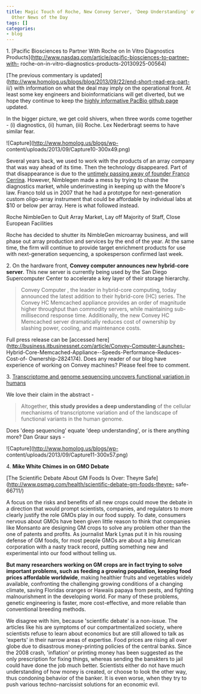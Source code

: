 ```yaml
---
title: Magic Touch of Roche, New Convey Server, 'Deep Understanding' of Variants and
  Other News of the Day
tags: []
categories:
- blog
---
```

1\. [Pacific Biosciences to Partner With Roche on In Vitro Diagnostics
Products](http://www.nasdaq.com/article/pacific-biosciences-to-partner-with-
roche-on-in-vitro-diagnostics-products-20130925-00564)
<!--more-->

[The previous commentary is
updated](http://www.homolog.us/blogs/blog/2013/09/22/end-short-read-era-part-
ii/) with information on what the deal may imply on the operational front. At
least some key engineers and bioinformaticians will get diverted, but we hope
they continue to keep the [highly informative PacBio github
page](https://github.com/PacificBiosciences) updated.

In the bigger picture, we get cold shivers, when three words come together -
(i) diagnostics, (ii) human, (iii) Roche. Lex Nederbragt seems to have similar
fear.

![Capture](http://www.homolog.us/blogs/wp-
content/uploads/2013/09/Capture10-300x49.png)

Several years back, we used to work with the products of an array company that
was way ahead of its time. Then the technology disappeared. Part of that
disappearance is due to the [untimely passing away of founder Franco
Cerrina](http://www.homolog.us/blogs/blog/2012/09/17/obituary-of-nimblegen/).
However, Nimblegen made a mess by trying to chase the diagnostics market,
while underinvesting in keeping up with the Moore's law. Franco told us in
2007 that he had a prototype for next-generation custom oligo-array instrument
that could be affordable by individual labs at $10 or below per array. Here is
what followed instead.

>

Roche NimbleGen to Quit Array Market, Lay off Majority of Staff, Close
European Facilities

Roche has decided to shutter its NimbleGen microarray business, and will phase
out array production and services by the end of the year. At the same time,
the firm will continue to provide target enrichment products for use with
next-generation sequencing, a spokesperson confirmed last week.

2\. On the hardware front, **Convey computer announces new hybrid-core
server**. This new server is currently being used by the San Diego
Supercomputer Center to accelerate a key layer of their storage hierarchy.

> Convey Computer , the leader in hybrid-core computing, today announced the
latest addition to their hybrid-core (HC) series. The Convey HC Memcached
appliance provides an order of magnitude higher throughput than commodity
servers, while maintaining sub-millisecond response time. Additionally, the
new Convey HC Memcached server dramatically reduces cost of ownership by
slashing power, cooling, and maintenance costs.

Full press release can be [accessed
here](http://business.itbusinessnet.com/article/Convey-Computer-Launches-
Hybrid-Core-Memcached-Appliance--Speeds-Performance-Reduces-Cost-of-
Ownership-2824174). Does any reader of our blog have experience of working on
Convey machines? Please feel free to comment.

3\. [Transcriptome and genome sequencing uncovers functional variation in
humans](http://www.nature.com/nature/journal/v501/n7468/full/nature12531.html)

We love their claim in the abstract -

> Altogether, **this study provides a deep understanding** of the cellular
mechanisms of transcriptome variation and of the landscape of functional
variants in the human genome.

Does 'deep sequencing' equate 'deep understanding', or is there anything more?
Dan Graur says -

![Capture](http://www.homolog.us/blogs/wp-
content/uploads/2013/09/Capture11-300x57.png)

4\. **Mike White Chimes in on GMO Debate**

[The Scientific Debate About GM Foods Is Over: Theyre
Safe](http://www.psmag.com/health/scientific-debate-gm-foods-theyre-
safe-66711/)

>

A focus on the risks and benefits of all new crops could move the debate in a
direction that would prompt scientists, companies, and regulators to more
clearly justify the role GMOs play in our food supply. To date, consumers
nervous about GMOs have been given little reason to think that companies like
Monsanto are designing GM crops to solve any problem other than the one of
patents and profits. As journalist Mark Lynas put it in his rousing defense of
GM foods, for most people GMOs are about a big American corporation with a
nasty track record, putting something new and experimental into our food
without telling us.

**But many researchers working on GM crops are in fact trying to solve important problems, such as feeding a growing population, keeping food prices affordable worldwide**, making healthier fruits and vegetables widely available, confronting the challenging growing conditions of a changing climate, saving Floridas oranges or Hawaiis papaya from pests, and fighting malnourishment in the developing world. For many of these problems, genetic engineering is faster, more cost-effective, and more reliable than conventional breeding methods.

We disagree with him, because 'scientific debate' is a non-issue. The articles
like his are symptoms of our compartmentalized society, where scientists
refuse to learn about economics but are still allowed to talk as 'experts' in
their narrow areas of expertise. Food prices are rising all over globe due to
disastrous money-printing policies of the central banks. Since the 2008 crash,
'inflation' or printing money has been suggested as the only prescription for
fixing things, whereas sending the banskters to jail could have done the job
much better. Scientists either do not have much understanding of how money is
created, or choose to look the other way, thus condoning behavior of the
banker. It is even worse, when they try to push various techno-narcissist
solutions for an economic evil.

